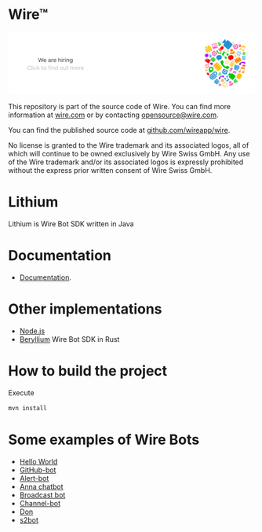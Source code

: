 # Wire™

[![Wire logo](https://github.com/wireapp/wire/blob/master/assets/header-small.png?raw=true)](https://wire.com/jobs/)

This repository is part of the source code of Wire. You can find more information at [wire.com](https://wire.com) or by contacting opensource@wire.com.

You can find the published source code at [github.com/wireapp/wire](https://github.com/wireapp/wire).

No license is granted to the Wire trademark and its associated logos, all of which will continue to be owned exclusively by Wire Swiss GmbH. Any use of the Wire trademark and/or its associated logos is expressly prohibited without the express prior written consent of Wire Swiss GmbH.


# Lithium
Lithium is Wire Bot SDK written in Java

# Documentation
- [Documentation](https://github.com/wireapp/bot-sdk/wiki).

# Other implementations
- [Node.js](https://github.com/wireapp/bot-sdk-node)
- [Beryllium](https://github.com/OmnijarBots/beryllium) Wire Bot SDK in Rust

# How to build the project
Execute

```bash
mvn install
```

# Some examples of Wire Bots
- [Hello World](https://github.com/wireapp/wire-bot-java)
- [GitHub-bot](https://github.com/wearezeta/github-bot)
- [Alert-bot](https://github.com/wireapp/alert-bot)
- [Anna chatbot](https://github.com/wireapp/anna-bot)
- [Broadcast bot](https://github.com/wireapp/broadcast-bot)
- [Channel-bot](https://github.com/dkovacevic/channel-bot)
- [Don](https://github.com/wireapp/don-bot)
- [s2bot](https://github.com/caura/s2bot)
